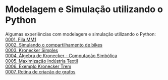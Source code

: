 # Modelagem e Simulação utilizando o Python

Algumas experiências com modelagem e simulação utilizando o Python:<br />
[0001. Fila MM1](/0001_Fila_MM1.ipynb)<br />
[0002. Simulando o compartilhamento de bikes](/0002_compartilhamento_bicicletas.ipynb)<br />
[0003. Kronecker Simples](/0003_Kronecker_Simples.ipynb)<br />
[0004. Álgebra de Kronecker - Computação Simbólica](/0004_kronecker_algebra_computacao_simbolica.ipynb)<br />
[0005. Maximização Indústria Textil](/0005_maximizacao_ind_textil.ipynb)<br />
[0006. Exemplo Kronecker Trem](/0006_ex_trem_kronecker_algebra_computacao_simbolica.ipynb)<br />
[0007. Rotina de criação de grafos](/0007_rotina_criacao_grafos.ipynb)<br />
